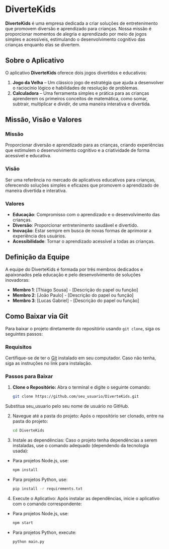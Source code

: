 # DiverteKids

**DiverteKids** é uma empresa dedicada a criar soluções de entretenimento que promovem diversão e aprendizado para crianças. Nossa missão é proporcionar momentos de alegria e aprendizado por meio de jogos simples e acessíveis, estimulando o desenvolvimento cognitivo das crianças enquanto elas se divertem.

## Sobre o Aplicativo

O aplicativo **DiverteKids** oferece dois jogos divertidos e educativos:

1. **Jogo da Velha** – Um clássico jogo de estratégia que ajuda a desenvolver o raciocínio lógico e habilidades de resolução de problemas.
2. **Calculadora** – Uma ferramenta simples e prática para as crianças aprenderem os primeiros conceitos de matemática, como somar, subtrair, multiplicar e dividir, de uma maneira interativa e divertida.

## Missão, Visão e Valores

### Missão
Proporcionar diversão e aprendizado para as crianças, criando experiências que estimulem o desenvolvimento cognitivo e a criatividade de forma acessível e educativa.

### Visão
Ser uma referência no mercado de aplicativos educativos para crianças, oferecendo soluções simples e eficazes que promovem o aprendizado de maneira divertida e interativa.

### Valores
- **Educação**: Compromisso com o aprendizado e o desenvolvimento das crianças.
- **Diversão**: Proporcionar entretenimento saudável e divertido.
- **Inovação**: Estar sempre em busca de novas formas de aprimorar a experiência dos usuários.
- **Acessibilidade**: Tornar o aprendizado acessível a todas as crianças.

## Definição da Equipe

A equipe do DiverteKids é formada por três membros dedicados e apaixonados pela educação e pelo desenvolvimento de soluções inovadoras:

- **Membro 1**: [Thiago Sousa] - [Descrição do papel ou função]
- **Membro 2**: [João Paulo] - [Descrição do papel ou função]
- **Membro 3**: [Lucas Gabriel] - [Descrição do papel ou função]


## Como Baixar via Git

Para baixar o projeto diretamente do repositório usando `git clone`, siga os seguintes passos:

### Requisitos

Certifique-se de ter o [Git](https://git-scm.com/) instalado em seu computador. Caso não tenha, siga as instruções no link para instalação.

### Passos para Baixar

1. **Clone o Repositório:**
   Abra o terminal e digite o seguinte comando:
   ```bash
   git clone https://github.com/seu_usuario/DiverteKids.git
  Substitua seu_usuario pelo seu nome de usuário no GitHub.

2. Navegue até a pasta do projeto:
Após o repositório ser clonado, entre na pasta do projeto:
   ```bash
   cd DiverteKids
   
3. Instale as dependências:
Caso o projeto tenha dependências a serem instaladas, use o comando adequado (dependendo da tecnologia usada):
- Para projetos Node.js, use:
  ```bash
  npm install
- Para projetos Python, use:
  ```bash
  pip install -r requirements.txt
  
4. Execute o Aplicativo:
Após instalar as dependências, inicie o aplicativo com o comando correspondente:

- Para projetos Node.js, use:
  ```bash
  npm start
- Para projetos Python, execute:
  ```bash
  python main.py

